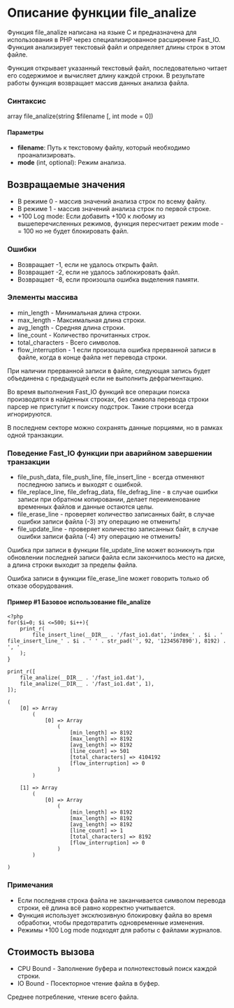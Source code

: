 # Описание функции file_analize

Функция file_analize написана на языке C и предназначена для использования в PHP через специализированное расширение Fast_IO. 
Функция анализирует текстовый файл и определяет длины строк в этом файле. 

Функция открывает указанный текстовый файл, последовательно читает его содержимое и вычисляет длину каждой строки. 
В результате работы функция возвращает массив данных анализа файла.

### Синтаксис

array file_analize(string $filename [, int mode = 0])


#### Параметры

- **filename**: Путь к текстовому файлу, который необходимо проанализировать.
- **mode** (int, optional): Режим анализа.

## Возвращаемые значения

- В режиме 0 - массив значений анализа строк по всему файлу.
- В режиме 1 - массив значений анализа строк по первой строке.
- +100 Log mode: Если добавить +100 к любому из вышеперечисленных режимов, функция пересчитает режим mode -= 100 но не будет блокировать файл.

### Ошибки
- Возвращает -1, если не удалось открыть файл.
- Возвращает -2, если не удалось заблокировать файл.
- Возвращает -8, если произошла ошибка выделения памяти.

### Элементы массива
- min_length - Минимальная длина строки.
- max_length - Максимальная длина строки.
- avg_length - Средняя длина строки.
- line_count - Количество прочитанных строк.
- total_characters - Всего символов.
- flow_interruption - 1 если произошла ошибка прерванной записи в файле, когда в конце файла нет перевода строки.
		    
При наличии прерванной записи в файле, следующая запись будет объединена с предыдущей если не выполнить дефрагментацию.

Во время выполнения Fast_IO функций все операции поиска производятся в найденных строках, без символа перевода строки парсер не приступит к поиску подстрок.
Такие строки всегда игнорируются.

В последнем секторе можно сохранять данные порциями, но в рамках одной транзакции.

### Поведение Fast_IO функции при аварийном завершении транзакции
- file_push_data, file_push_line, file_insert_line - всегда отменяют последнюю запись и выходят с ошибкой.
- file_replace_line, file_defrag_data, file_defrag_line - в случае ошибки записи при обратном копировании, делает переименование временных файлов и данные остаются целы.
- file_erase_line - проверяет количество записанных байт, в случае ошибки записи файла (-3) эту операцию не отменить!
- file_update_line - проверяет количество записанных байт, в случае ошибки записи файла (-4) эту операцию не отменить!

Ошибка при записи в функции file_update_line может возникнуть при обновлении последней записи файла если закончилось место на диске, а длина строки выходит за пределы файла.

Ошибка записи в функции file_erase_line может говорить только об отказе оборудования.

#### Пример #1 Базовое использование file_analize
```
<?php
for($i=0; $i <=500; $i++){
	print_r(
		file_insert_line(__DIR__ . '/fast_io1.dat', 'index_' . $i . ' file_insert_line_' . $i . ' ' . str_pad('', 92, '1234567890'), 8192) . ', '
	);
}

print_r([
	file_analize(__DIR__ . '/fast_io1.dat'),
	file_analize(__DIR__ . '/fast_io1.dat', 1),
]);

```

```
(
    [0] => Array
        (
            [0] => Array
                (
                    [min_length] => 8192
                    [max_length] => 8192
                    [avg_length] => 8192
                    [line_count] => 501
                    [total_characters] => 4104192
                    [flow_interruption] => 0
                )
        )

    [1] => Array
        (
            [0] => Array
                (
                    [min_length] => 8192
                    [max_length] => 8192
                    [avg_length] => 8192
                    [line_count] => 1
                    [total_characters] => 8192
                    [flow_interruption] => 0
                )
        )

)

```


### Примечания

- Если последняя строка файла не заканчивается символом перевода строки, её длина всё равно корректно учитывается.
- Функция использует эксклюзивную блокировку файла во время обработки, чтобы предотвратить одновременные изменения.
- Режимы +100 Log mode подходят для работы с файлами журналов.


## Стоимость вызова

- CPU Bound - Заполнение буфера и полнотекстовый поиск каждой строки.
- IO Bound - Посекторное чтение файла в буфер.

Среднее потребление, чтение всего файла.

